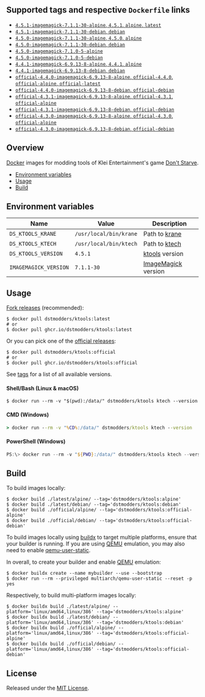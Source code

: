 ## Supported tags and respective `Dockerfile` links

- [`4.5.1-imagemagick-7.1.1-30-alpine`, `4.5.1`, `alpine`, `latest`](https://github.com/dstmodders/docker-ktools/blob/2808de065a95e21d5bc2aa8d30e365cb2d360225/latest/alpine/Dockerfile)
- [`4.5.1-imagemagick-7.1.1-30-debian`, `debian`](https://github.com/dstmodders/docker-ktools/blob/2808de065a95e21d5bc2aa8d30e365cb2d360225/latest/debian/Dockerfile)
- [`4.5.0-imagemagick-7.1.1-30-alpine`, `4.5.0`, `alpine`](https://github.com/dstmodders/docker-ktools/blob/2808de065a95e21d5bc2aa8d30e365cb2d360225/latest/alpine/Dockerfile)
- [`4.5.0-imagemagick-7.1.1-30-debian`, `debian`](https://github.com/dstmodders/docker-ktools/blob/2808de065a95e21d5bc2aa8d30e365cb2d360225/latest/debian/Dockerfile)
- [`4.5.0-imagemagick-7.1.0-5-alpine`](https://github.com/dstmodders/docker-ktools/blob/ef2d40c3fc2e675ca492371e0e539f13449a1846/latest/alpine/Dockerfile)
- [`4.5.0-imagemagick-7.1.0-5-debian`](https://github.com/dstmodders/docker-ktools/blob/ef2d40c3fc2e675ca492371e0e539f13449a1846/latest/debian/Dockerfile)
- [`4.4.1-imagemagick-6.9.13-8-alpine`, `4.4.1`, `alpine`](https://github.com/dstmodders/docker-ktools/blob/2808de065a95e21d5bc2aa8d30e365cb2d360225/latest/alpine/Dockerfile)
- [`4.4.1-imagemagick-6.9.13-8-debian`, `debian`](https://github.com/dstmodders/docker-ktools/blob/2808de065a95e21d5bc2aa8d30e365cb2d360225/latest/debian/Dockerfile)
- [`official-4.4.0-imagemagick-6.9.13-8-alpine`, `official-4.4.0`, `official-alpine`, `official-latest`](https://github.com/dstmodders/docker-ktools/blob/2808de065a95e21d5bc2aa8d30e365cb2d360225/official/alpine/Dockerfile)
- [`official-4.4.0-imagemagick-6.9.13-8-debian`, `official-debian`](https://github.com/dstmodders/docker-ktools/blob/2808de065a95e21d5bc2aa8d30e365cb2d360225/official/debian/Dockerfile)
- [`official-4.3.1-imagemagick-6.9.13-8-alpine`, `official-4.3.1`, `official-alpine`](https://github.com/dstmodders/docker-ktools/blob/2808de065a95e21d5bc2aa8d30e365cb2d360225/official/alpine/Dockerfile)
- [`official-4.3.1-imagemagick-6.9.13-8-debian`, `official-debian`](https://github.com/dstmodders/docker-ktools/blob/2808de065a95e21d5bc2aa8d30e365cb2d360225/official/debian/Dockerfile)
- [`official-4.3.0-imagemagick-6.9.13-8-alpine`, `official-4.3.0`, `official-alpine`](https://github.com/dstmodders/docker-ktools/blob/2808de065a95e21d5bc2aa8d30e365cb2d360225/official/alpine/Dockerfile)
- [`official-4.3.0-imagemagick-6.9.13-8-debian`, `official-debian`](https://github.com/dstmodders/docker-ktools/blob/2808de065a95e21d5bc2aa8d30e365cb2d360225/official/debian/Dockerfile)

## Overview

[Docker] images for modding tools of Klei Entertainment's game
[Don't Starve].

- [Environment variables](#environment-variables)
- [Usage](#usage)
- [Build](#build)

## Environment variables

| Name                  | Value                  | Description           |
| --------------------- | ---------------------- | --------------------- |
| `DS_KTOOLS_KRANE`     | `/usr/local/bin/krane` | Path to [krane]       |
| `DS_KTOOLS_KTECH`     | `/usr/local/bin/ktech` | Path to [ktech]       |
| `DS_KTOOLS_VERSION`   | `4.5.1`                | [ktools] version      |
| `IMAGEMAGICK_VERSION` | `7.1.1-30`             | [ImageMagick] version |

## Usage

[Fork releases] (recommended):

```shell
$ docker pull dstmodders/ktools:latest
# or
$ docker pull ghcr.io/dstmodders/ktools:latest
```

Or you can pick one of the [official releases]:

```shell
$ docker pull dstmodders/ktools:official
# or
$ docker pull ghcr.io/dstmodders/ktools:official
```

See [tags] for a list of all available versions.

#### Shell/Bash (Linux & macOS)

```shell
$ docker run --rm -v "$(pwd):/data/" dstmodders/ktools ktech --version
```

#### CMD (Windows)

```cmd
> docker run --rm -v "%CD%:/data/" dstmodders/ktools ktech --version
```

#### PowerShell (Windows)

```powershell
PS:\> docker run --rm -v "${PWD}:/data/" dstmodders/ktools ktech --version
```

## Build

To build images locally:

```shell
$ docker build ./latest/alpine/ --tag='dstmodders/ktools:alpine'
$ docker build ./latest/debian/ --tag='dstmodders/ktools:debian'
$ docker build ./official/alpine/ --tag='dstmodders/ktools:official-alpine'
$ docker build ./official/debian/ --tag='dstmodders/ktools:official-debian'
```

To build images locally using [buildx] to target multiple platforms, ensure that
your builder is running. If you are using [QEMU] emulation, you may also need to
enable [qemu-user-static].

In overall, to create your builder and enable [QEMU] emulation:

```shell
$ docker buildx create --name mybuilder --use --bootstrap
$ docker run --rm --privileged multiarch/qemu-user-static --reset -p yes
```

Respectively, to build multi-platform images locally:

```shell
$ docker buildx build ./latest/alpine/ --platform='linux/amd64,linux/386' --tag='dstmodders/ktools:alpine'
$ docker buildx build ./latest/debian/ --platform='linux/amd64,linux/386' --tag='dstmodders/ktools:debian'
$ docker buildx build ./official/alpine/ --platform='linux/amd64,linux/386' --tag='dstmodders/ktools:official-alpine'
$ docker buildx build ./official/debian/ --platform='linux/amd64,linux/386' --tag='dstmodders/ktools:official-debian'
```

## License

Released under the [MIT License](https://opensource.org/licenses/MIT).

[@nsimplex]: https://github.com/nsimplex
[alpine size]: https://img.shields.io/docker/image-size/dstmodders/ktools/alpine?label=alpine%20size&logo=docker
[build]: https://img.shields.io/github/actions/workflow/status/dstmodders/docker-ktools/build.yml?branch=main&label=build&logo=github
[buildx]: https://github.com/docker/buildx
[ci]: https://img.shields.io/github/actions/workflow/status/dstmodders/docker-ktools/ci.yml?branch=main&label=ci&logo=github
[debian size]: https://img.shields.io/docker/image-size/dstmodders/ktools/debian?label=debian%20size&logo=docker
[docker]: https://www.docker.com/
[don't starve]: https://www.klei.com/games/dont-starve
[dstmodders/ktools]: https://github.com/dstmodders/ktools
[fork releases]: https://github.com/dstmodders/ktools/releases
[gcc]: https://gcc.gnu.org/
[imagemagick]: https://imagemagick.org/index.php
[krane]: https://github.com/nsimplex/ktools#krane
[ktech]: https://github.com/nsimplex/ktools#ktech
[ktools]: https://github.com/nsimplex/ktools
[latest state]: https://github.com/nsimplex/ktools/tree/a1d1362bdb2b9aa9146d7177fbf0e351eab414ba
[nsimplex/ktools]: https://github.com/nsimplex/ktools
[official releases]: https://github.com/nsimplex/ktools/releases
[official]: https://github.com/nsimplex/ktools/releases
[qemu-user-static]: https://github.com/multiarch/qemu-user-static
[qemu]: https://www.qemu.org/
[tags]: https://hub.docker.com/r/dstmodders/ktools/tags
[v4.4.0]: https://github.com/dstmodders/ktools/releases/tag/4.4.0
[v4.4.1]: https://github.com/dstmodders/ktools/releases/tag/v4.4.1
